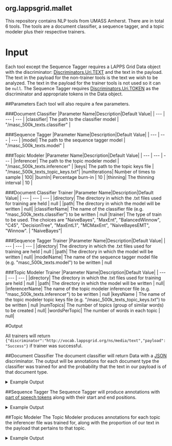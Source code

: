 ## org.lappsgrid.mallet
This repository contains NLP tools from UMASS Amherst. There are in total 6 tools. The tools are a document classifier, a sequence tagger, and a topic modeler plus their respective trainers. 

# Input
Each tool except the Sequence Tagger requires a LAPPS Grid Data object with the discriminator: [Discriminators.Uri.TEXT](http://vocab.lappsgrid.org/ns/media/text) and the text in the payload. The text in the payload for the non-trainer tools is the text we wish to be analyzed. The text in the payload for the trainer tools is not used so it can be ```null```. The Sequence Tagger requires [Discriminators.Uri.TOKEN](http://vocab.lappsgrid.org/Token) as the discriminator and appropriate tokens in the Data object.

##Parameters
Each tool will also require a few parameters.

###Document Classifier
|Parameter Name|Description|Default Value|
| --- | --- | --- |
|classifier| The path to the classifier model | "/masc_500k_texts.classifier" |

###Sequence Tagger
|Parameter Name|Description|Default Value|
| --- | --- | --- |
|model| The path to the sequence tagger model | "/masc_500k_texts.model" |

###Topic Modeler
|Parameter Name|Description|Default Value|
| --- | --- | --- |
|inferencer| The path to the topic modeler model | "/masc_500k_texts.inferencer" |
|keys| The path to the topic keys file | "/masc_500k_texts_topic_keys.txt"|
|numIterations| Number of times to sample | 100|
|burnIn| Percentage burn-in | 10 |
|thinning| The thinning interval | 10 |

###Document Classifier Trainer
|Parameter Name|Description|Default Value|
| --- | --- | --- |
|directory| The directory in which the .txt files used for training are held | null |
|path| The directory in which the model will be written | null|
|classifierName| The name of the classifier file (e.g. "masc_500k_texts.classifier") to be written | null
|trainer| The type of train to be used. The choices are "NaiveBayes", "MaxEnt", "BalancedWinnow", "C45", "DecisionTree", "MaxEntL1", "MCMaxEnt", "NaiveBayesEMT", "Winnow". | "NaiveBayes"|

###Sequence Tagger Trainer
|Parameter Name|Description|Default Value|
| --- | --- | --- |
|directory| The directory in which the .txt files used for training are held | null |
|path| The directory in which the model will be written | null|
|modelName| The name of the sequence tagger model file (e.g. "masc_500k_texts.model") to be written | null

###Topic Modeler Trainer
|Parameter Name|Description|Default Value|
| --- | --- | --- |
|directory| The directory in which the .txt files used for training are held | null |
|path| The directory in which the model will be written | null|
|inferencerName| The name of the topic modeler inferencer file (e.g. "masc_500k_texts.inferencer") to be written | null
|keysName | The name of the topic modeler topic keys file (e.g. "/masc_500k_texts_topic_keys.txt") to be written | null
|numTopics| The number of topics (group of similar words) to be created | null|
|wordsPerTopic| The number of words in each topic | null|

#Output

All trainers will return ``{"discriminator":"http://vocab.lappsgrid.org/ns/media/text","payload":"Success"}`` if trainer was successful.

##Document Classifier
The document classifier will return Data with a [JSON](http://vocab.lappsgrid.org/ns/media/json) discriminator. The output will be annotations for each document type the classifier was trained for and the probability that the text in our payload is of that document type.

<details>
<summary>Example Output</summary>
```json
{
  "discriminator" : "http://vocab.lappsgrid.org/ns/media/json",
  "payload" : {
    "@context" : "http://vocab.lappsgrid.org/context-1.0.0.jsonld",
    "metadata" : { },
    "text" : {
      "@value" : "When you access Basic Completion by pressing Ctrl+Space, you get basic suggestions for variables, types, methods, expressions, and so on. When you call Basic Completion twice, it shows you more results, including private members and non-imported static members.\nThe Smart Completion feature is aware of the expected type and data flow, and offers the options relevant to the context. To call Smart Completion, press Ctrl+Shift+Space. When you call Smart Completion twice, it shows you more results, including chains.\nTo overwrite the identifier at the caret, instead of just inserting the suggestion, press Tab. This is helpful if you're editing part of an identifier, such as a file name.\nTo let IntelliJ IDEA complete a statement for you, press Ctrl+Shift+Enter. Statement Completion will automatically add the missing parentheses, brackets, braces and the necessary formatting.\nIf you want to see the suggested parameters for any method or constructor, press Ctrl+P. IntelliJ IDEA shows the parameter info for each overloaded method or constructor, and highlights the best match for the parameters already typed.\nThe Postfix Completion feature lets you transform an already typed expression to another one based on the postfix you type after a period, the expression type, and its context."
    },
    "views" : [ {
      "metadata" : {
        "contains" : {
          "document types" : {
            "producer" : "org.lappsgrid.mallet.DocumentClassification",
            "type" : "document-types:mallet"
          }
        }
      },
      "annotations" : [ {
        "id" : "documentType0",
        "features" : {
          "documentType" : "email",
          "probability" : "0.16769196908503556"
        }
      }, {
        "id" : "documentType1",
        "features" : {
          "documentType" : "newspaper_newswire",
          "probability" : "0.15269109839819786"
        }
      }, {
        "id" : "documentType2",
        "features" : {
          "documentType" : "letters",
          "probability" : "0.10096031267887731"
        }
      }, {
        "id" : "documentType3",
        "features" : {
          "documentType" : "spam",
          "probability" : "0.08455659858471774"
        }
      }, {
        "id" : "documentType4",
        "features" : {
          "documentType" : "journal",
          "probability" : "0.04551115427282711"
        }
      }, {
        "id" : "documentType5",
        "features" : {
          "documentType" : "movie-script",
          "probability" : "0.0380435195433462"
        }
      }, {
        "id" : "documentType6",
        "features" : {
          "documentType" : "jokes",
          "probability" : "0.03579415539387567"
        }
      }, {
        "id" : "documentType7",
        "features" : {
          "documentType" : "essays",
          "probability" : "0.0317846996088732"
        }
      }, {
        "id" : "documentType8",
        "features" : {
          "documentType" : "technical",
          "probability" : "0.031520598294279896"
        }
      }, {
        "id" : "documentType9",
        "features" : {
          "documentType" : "non-fiction",
          "probability" : "0.03081788850443121"
        }
      }, {
        "id" : "documentType10",
        "features" : {
          "documentType" : "blog",
          "probability" : "0.030392432805804375"
        }
      }, {
        "id" : "documentType11",
        "features" : {
          "documentType" : "fiction",
          "probability" : "0.029407520550799326"
        }
      }, {
        "id" : "documentType12",
        "features" : {
          "documentType" : "govt-docs",
          "probability" : "0.029032915493799397"
        }
      }, {
        "id" : "documentType13",
        "features" : {
          "documentType" : "court transcript",
          "probability" : "0.028816569544770857"
        }
      }, {
        "id" : "documentType14",
        "features" : {
          "documentType" : "travel-guides",
          "probability" : "0.0279566731838214"
        }
      }, {
        "id" : "documentType15",
        "features" : {
          "documentType" : "twitter",
          "probability" : "0.027532100906652333"
        }
      }, {
        "id" : "documentType16",
        "features" : {
          "documentType" : "face-to-face",
          "probability" : "0.027295018793301956"
        }
      }, {
        "id" : "documentType17",
        "features" : {
          "documentType" : "ficlets",
          "probability" : "0.027127692885481405"
        }
      }, {
        "id" : "documentType18",
        "features" : {
          "documentType" : "telephone",
          "probability" : "0.026654428854579585"
        }
      }, {
        "id" : "documentType19",
        "features" : {
          "documentType" : "debate-transcript",
          "probability" : "0.026412652616527484"
        }
      } ]
    } ]
  },
  "parameters" : {
    "model" : "PATH/TO/CLASSIFIER/masc_500k_texts.classifier"
  }
}
```
</details>

##Sequence Tagger
The Sequence Tagger will produce annotations with [part of speech tokens](http://vocab.lappsgrid.org/Token#pos) along with their start and end positions.

<details>
<summary>Example Output</summary>
````json
{
  "discriminator" : "http://vocab.lappsgrid.org/ns/media/jsonld#lif",
  "payload" : {
    "@context" : "http://vocab.lappsgrid.org/context-1.0.0.jsonld",
    "metadata" : { },
    "text" : { },
    "views" : [ {
      "metadata" : {
        "contains" : {
          "http://vocab.lappsgrid.org/Token#pos" : {
            "producer" : "org.lappsgrid.mallet.SequenceTagging",
            "type" : "pos:mallet"
          }
        }
      },
      "annotations" : [ {
        "id" : "tok0",
        "start" : 0,
        "end" : 2,
        "@type" : "http://vocab.lappsgrid.org/Token#pos",
        "features" : {
          "word" : "Don",
          "pos" : "NNP"
        }
      }, {
        "id" : "tok1",
        "start" : 3,
        "end" : 4,
        "@type" : "http://vocab.lappsgrid.org/Token#pos",
        "features" : {
          "word" : "'t",
          "pos" : ","
        }
      }, {
        "id" : "tok2",
        "start" : 6,
        "end" : 10,
        "@type" : "http://vocab.lappsgrid.org/Token#pos",
        "features" : {
          "word" : "count",
          "pos" : "VBZ"
        }
      }, {
        "id" : "tok3",
        "start" : 12,
        "end" : 14,
        "@type" : "http://vocab.lappsgrid.org/Token#pos",
        "features" : {
          "word" : "the",
          "pos" : "DT"
        }
      }, {
        "id" : "tok4",
        "start" : 16,
        "end" : 19,
        "@type" : "http://vocab.lappsgrid.org/Token#pos",
        "features" : {
          "word" : "days",
          "pos" : "NNP"
        }
      }, {
        "id" : "tok5",
        "start" : 20,
        "end" : 20,
        "@type" : "http://vocab.lappsgrid.org/Token#pos",
        "features" : {
          "word" : ".",
          "pos" : "."
        }
      }, {
        "id" : "tok6",
        "start" : 22,
        "end" : 25,
        "@type" : "http://vocab.lappsgrid.org/Token#pos",
        "features" : {
          "word" : "Make",
          "pos" : "VBZ"
        }
      }, {
        "id" : "tok7",
        "start" : 27,
        "end" : 29,
        "@type" : "http://vocab.lappsgrid.org/Token#pos",
        "features" : {
          "word" : "the",
          "pos" : "DT"
        }
      }, {
        "id" : "tok8",
        "start" : 31,
        "end" : 34,
        "@type" : "http://vocab.lappsgrid.org/Token#pos",
        "features" : {
          "word" : "days",
          "pos" : "NNP"
        }
      }, {
        "id" : "tok9",
        "start" : 36,
        "end" : 40,
        "@type" : "http://vocab.lappsgrid.org/Token#pos",
        "features" : {
          "word" : "count",
          "pos" : "NNP"
        }
      }, {
        "id" : "tok10",
        "start" : 41,
        "end" : 41,
        "@type" : "http://vocab.lappsgrid.org/Token#pos",
        "features" : {
          "word" : ".",
          "pos" : "."
        }
      } ]
    } ]
  },
  "parameters" : { }
}
````
</details>

##Topic Modeler
The Topic Modeler produces annotations for each topic the inferencer file was trained for, along with the proportion of our text in the payload that pertains to that topic.

<details>
<summary>Example Output</summary>
````json
{
  "discriminator" : "http://vocab.lappsgrid.org/ns/media/json",
  "payload" : {
    "@context" : "http://vocab.lappsgrid.org/context-1.0.0.jsonld",
    "metadata" : { },
    "text" : {
      "@value" : "Research scientists are the primary audience for the journal, but summaries and accompanying articles are intended to make many of the most important papers understandable to scientists in other fields and the educated public. Towards the front of each issue are editorials, news and feature articles on issues of general interest to scientists, including current affairs, science funding, business, scientific ethics and research breakthroughs. There are also sections on books and arts. The remainder of the journal consists mostly of research papers (articles or letters), which are often dense and highly technical. Because of strict limits on the length of papers, often the printed text is actually a summary of the work in question with many details relegated to accompanying supplementary material on the journal's website."
    },
    "views" : [ {
      "metadata" : {
        "contains" : {
          "topic proportions" : {
            "producer" : "org.lappsgrid.mallet.TopicModeling",
            "type" : "topic-proportions:mallet"
          }
        }
      },
      "annotations" : [ {
        "id" : "topic0",
        "features" : {
          "topic" : "wildlife today year community work goodwill people youth animals children dear job animal special guide young sincerely family ",
          "proportion" : "0.0035211267605633804"
        }
      }, {
        "id" : "topic1",
        "features" : {
          "topic" : "nest pattern expression gad antie species function ants river gradient valley end channels fibroblasts lakes change scd bound ",
          "proportion" : "0.12089201877934272"
        }
      }, {
        "id" : "topic2",
        "features" : {
          "topic" : "city chinese vegas las road island east street center built china kong’s macau town bay museum market temple ",
          "proportion" : "0.008215962441314555"
        }
      }, {
        "id" : "topic3",
        "features" : {
          "topic" : "eyes looked back door face nepthys room don’t didn’t air hands walked hair turned hand girl dark it’s ",
          "proportion" : "0.128716744913928"
        }
      }, {
        "id" : "topic4",
        "features" : {
          "topic" : "america states world state law american make government country united health important money national tax care work county ",
          "proportion" : "0.15062597809076683"
        }
      }, {
        "id" : "topic5",
        "features" : {
          "topic" : "indigenous document words languages book english microsoft identity native word spanish org chapter disease tom women patients tests ",
          "proportion" : "0.016040688575899843"
        }
      }, {
        "id" : "topic6",
        "features" : {
          "topic" : "day good long make life people home made years find end put give left great times found place ",
          "proportion" : "0.005086071987480438"
        }
      }, {
        "id" : "topic7",
        "features" : {
          "topic" : "power significant crisis patients results system yhl emissions risk study important health energy normal yol markets program effect ",
          "proportion" : "0.022300469483568074"
        }
      }, {
        "id" : "topic8",
        "features" : {
          "topic" : "mail commission moore rate services report rules proposed karnes classification seaman request interview act change tibbets heston decision ",
          "proportion" : "0.020735524256651018"
        }
      }, {
        "id" : "topic9",
        "features" : {
          "topic" : "that's yeah i'm i've we're people there's they're things doesn't you're didn't make lot question good o_k can't ",
          "proportion" : "0.005086071987480438"
        }
      }, {
        "id" : "topic10",
        "features" : {
          "topic" : "form movement fact career section system measures industry process autonomous agents structure clear theme university simple people point ",
          "proportion" : "0.0035211267605633804"
        }
      }, {
        "id" : "topic11",
        "features" : {
          "topic" : "court congress years argument building architecture clause buildings public jerusalem term works modern justice time jewish land greek ",
          "proportion" : "0.19757433489827855"
        }
      }, {
        "id" : "topic12",
        "features" : {
          "topic" : "email charset message xxx@xxx.xxx enron account bit character information contact vince tue money us-ascii text/plain content-type philip content-transfer-encoding ",
          "proportion" : "0.0035211267605633804"
        }
      }, {
        "id" : "topic13",
        "features" : {
          "topic" : "black man young remember thorndike mind allan stories tasha andrews space bike men ride colors true chair movie ",
          "proportion" : "0.04107981220657277"
        }
      }, {
        "id" : "topic14",
        "features" : {
          "topic" : "i'm watching work day http://bit.ly working blog reading post news today sleep posted cool video back web love ",
          "proportion" : "0.005086071987480438"
        }
      }, {
        "id" : "topic15",
        "features" : {
          "topic" : "time read meeting don't i'm correct question article letter understanding that's book case remember students statement biology honor ",
          "proportion" : "0.05516431924882629"
        }
      }, {
        "id" : "topic16",
        "features" : {
          "topic" : "president iraq war states bush told senate september secretary attacks team terrorism russian government plans military chang official ",
          "proportion" : "0.18035993740219092"
        }
      }, {
        "id" : "topic17",
        "features" : {
          "topic" : "elizabeth turner gibbs jones swann norrington pintel davy beckett black ragetti captain crew ship key chest pearl lord ",
          "proportion" : "0.023865414710485134"
        }
      }, {
        "id" : "topic18",
        "features" : {
          "topic" : "title man grant clark jeffery alan malcolm ian sanchez can't asked god you're it's i'm don't gen didn't ",
          "proportion" : "0.005086071987480438"
        }
      }, {
        "id" : "topic19",
        "features" : {
          "topic" : "company business market share credit card access bank offer year price california costs lsc stock shares management payment ",
          "proportion" : "0.0035211267605633804"
        }
      } ]
    } ]
  },
  "parameters" : {
    "inferencer" : "PATH/TO/INFERENCER/masc_500k_texts.inferencer",
    "keys" : "PATH/TO/INFERENCERKEYS/masc_500k_texts_topic_keys.txt",
    "numIterations" : 100,
    "thinning" : 10,
    "burnIn" : 10
  }
}
````
</details>
